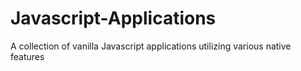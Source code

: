 # Javascript-Applications
A collection of vanilla Javascript applications utilizing various native features
